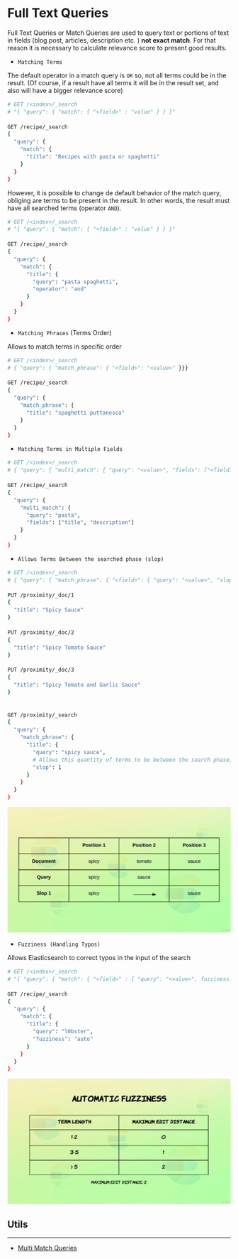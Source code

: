 # Full Text Queries

Full Text Queries or Match Queries are used to query text or portions of text in fields (blog post, articles, description etc. ) **not exact match**. For that reason it is necessary to calculate relevance score to present good results.

- `Matching Terms`

The default operator in a match query is `OR` so, not all terms could be in the result. (Of course, if a result have all terms it will be in the result set, and also will have a bigger relevance score)

```bash
# GET /<index>/_search
# "{ "query": { "match": { "<field>" : "value" } } }"

GET /recipe/_search
{
  "query": {
    "match": {
      "title": "Recipes with pasta or spaghetti"
    }
  }
}
```

However, it is possible to change de default behavior of the match query, obliging are terms to be present in the result. In other words, the result must have all searched terms (operator `AND`).

```bash
# GET /<index>/_search
# "{ "query": { "match": { "<field>" : "value" } } }"

GET /recipe/_search
{
  "query": {
    "match": {
      "title": {
        "query": "pasta spaghetti",
        "operator": "and"
      }
    }
  }
}
```

- `Matching Phrases` (Terms Order)

Allows to match terms in specific order

```bash
# GET /<index>/_search
# { "query": { "match_phrase": { "<field>": "<value>" }}}

GET /recipe/_search
{
  "query": {
    "match_phrase": {
      "title": "spaghetti puttanesca"
    }
  }
}
```

- `Matching Terms in Multiple Fields`
```bash
# GET /<index>/_search
# { "query": { "multi_match": { "query": "<value>", "fields": ["<field1>", "<field2>"] }}}

GET /recipe/_search
{
  "query": {
    "multi_match": {
      "query": "pasta",
      "fields": ["title", "description"]
    }
  }
}
```

- `Allows Terms Between the searched phase (slop)`
```bash
# GET /<index>/_search
# { "query": { "match_phrase": { "<field>": { "query": "<value>", "slop": <number> }}}}

PUT /proximity/_doc/1
{
  "title": "Spicy Sauce"
}

PUT /proximity/_doc/2
{
  "title": "Spicy Tomato Sauce"
}

PUT /proximity/_doc/3
{
  "title": "Spicy Tomato and Garlic Sauce"
}


GET /proximity/_search
{
  "query": {
    "match_phrase": {
      "title": {
        "query": "spicy sauce",
        # Allows this quantity of terms to be between the search phase, this ways _doc 1 and 2 will be a match
        "slop": 1
      }
    }
  }
}
```
![MatchPhraseSlop](./artifacts/07-MatchPhraseSlop.png)

- `Fuzziness (Handling Typos)`

Allows Elasticsearch to correct typos in the input of the search

```bash
# GET /<index>/_search
# "{ "query": { "match": { "<field>" : { "query": "<value>", fuzziness: "auto|number" }}}}"

GET /recipe/_search
{
  "query": {
    "match": {
      "title": {
        "query": "l0bster",
        "fuzziness": "auto"
      }
    }
  }
}
``` 
![Fuzziness](./artifacts/7-Fuzziness.png)

## Utils
---

- [Multi Match Queries](https://www.elastic.co/guide/en/elasticsearch/reference/current/query-dsl-multi-match-query.html)
